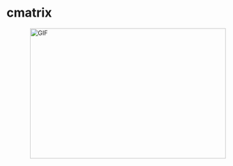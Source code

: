 # cmatrix
 <img align="right" alt="GIF" src="https://github.com/HotuRam/cmatrix/blob/main/gifs/matrix.gif?raw=true" width="450" height="300" />
